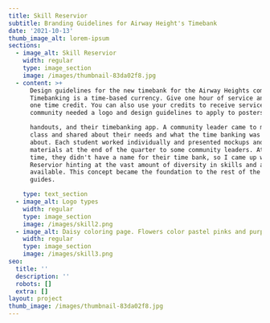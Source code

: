 ```yaml
---
title: Skill Reservior
subtitle: Branding Guidelines for Airway Height's Timebank
date: '2021-10-13'
thumb_image_alt: lorem-ipsum
sections:
  - image_alt: Skill Reservior
    width: regular
    type: image_section
    image: /images/thumbnail-83da02f8.jpg
  - content: >+
      Design guidelines for the new timebank for the Airway Heights community.
      Timebanking is a time-based currency. Give one hour of service and receive
      one time credit. You can also use your credits to receive services. The
      community needed a logo and design guidelines to apply to posters, 

      handouts, and their timebanking app. A community leader came to my design
      class and shared about their needs and what the time banking was all
      about. Each student worked individually and presented mockups and printed
      materials at the end of the quarter to some community leaders. At the
      time, they didn't have a name for their time bank, so I came up with Skill
      Reservior hinting at the vast amount of diversity in skills and abilities
      available. This concept became the foundation to the rest of the branding
      guides.

    type: text_section
  - image_alt: Logo types
    width: regular
    type: image_section
    image: /images/skill2.png
  - image_alt: Daisy coloring page. Flowers color pastel pinks and purples.
    width: regular
    type: image_section
    image: /images/skill3.png
seo:
  title: ''
  description: ''
  robots: []
  extra: []
layout: project
thumb_image: /images/thumbnail-83da02f8.jpg
---
```

